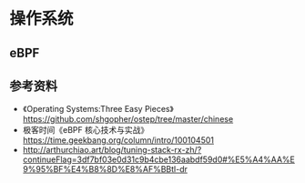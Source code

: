 # 操作系统
## eBPF

## 参考资料
- 《Operating Systems:Three Easy Pieces》https://github.com/shgopher/ostep/tree/master/chinese
- 极客时间《eBPF 核心技术与实战》https://time.geekbang.org/column/intro/100104501                
- http://arthurchiao.art/blog/tuning-stack-rx-zh/?continueFlag=3df7bf03e0d31c9b4cbe136aabdf59d0#%E5%A4%AA%E9%95%BF%E4%B8%8D%E8%AF%BBtl-dr
